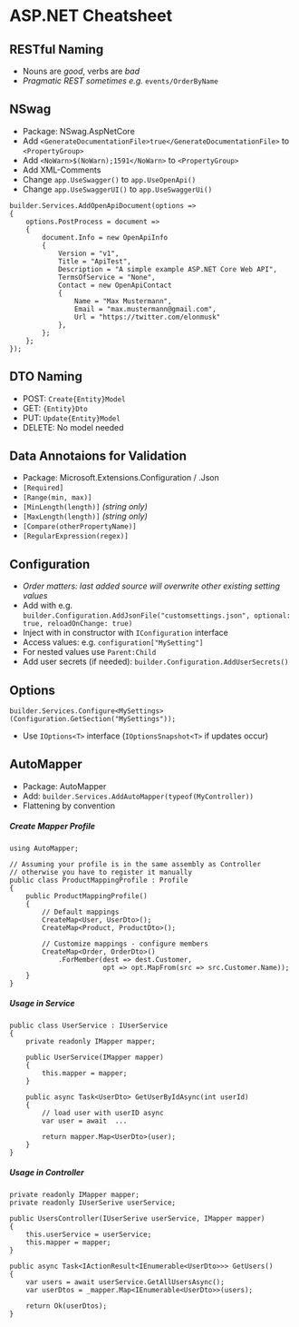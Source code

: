 # ASP.NET Cheatsheet

## RESTful Naming
- Nouns are *good*, verbs are *bad*
- *Pragmatic REST sometimes e.g.* ```events/OrderByName```

## NSwag
- Package: NSwag.AspNetCore
- Add ```<GenerateDocumentationFile>true</GenerateDocumentationFile>``` to ```<PropertyGroup>```
- Add ```<NoWarn>$(NoWarn);1591</NoWarn>``` to ```<PropertyGroup>```
- Add XML-Comments
- Change ```app.UseSwagger()``` to ```app.UseOpenApi()```
- Change ```app.UseSwaggerUI()``` to ```app.UseSwaggerUi()```
```
builder.Services.AddOpenApiDocument(options =>
{
    options.PostProcess = document =>
    {
        document.Info = new OpenApiInfo
        {
            Version = "v1",
            Title = "ApiTest",
            Description = "A simple example ASP.NET Core Web API",
            TermsOfService = "None",
            Contact = new OpenApiContact
            {
                Name = "Max Mustermann",
                Email = "max.mustermann@gmail.com",
                Url = "https://twitter.com/elonmusk"
            },
        };
    };
});
```

## DTO Naming
- POST: ```Create{Entity}Model```
- GET: ```{Entity}Dto```
- PUT: ```Update{Entity}Model```
- DELETE: No model needed

## Data Annotaions for Validation
- Package: Microsoft.Extensions.Configuration / .Json
- ```[Required]```
- ```[Range(min, max)]```
- ```[MinLength(length)]``` *(string only)*
- ```[MaxLength(length)]``` *(string only)*
- ```[Compare(otherPropertyName)]```
- ```[RegularExpression(regex)]```

## Configuration
- *Order matters: last added source will overwrite other existing setting values*
- Add with e.g. ```builder.Configuration.AddJsonFile("customsettings.json", optional: true, reloadOnChange: true)```
- Inject with in constructor with ```IConfiguration``` interface
- Access values: e.g. ```configuration["MySetting"]```
- For nested values use ```Parent:Child```
- Add user secrets (if needed):  ```builder.Configuration.AddUserSecrets()```

## Options
```
builder.Services.Configure<MySettings>(Configuration.GetSection("MySettings"));
```
- Use ```IOptions<T>``` interface (```IOptionsSnapshot<T>``` if updates occur)

## AutoMapper
- Package: AutoMapper
- Add: ```builder.Services.AddAutoMapper(typeof(MyController))```
- Flattening by convention

##### Create Mapper Profile
```
using AutoMapper;

// Assuming your profile is in the same assembly as Controller
// otherwise you have to register it manually
public class ProductMappingProfile : Profile
{
    public ProductMappingProfile()
    {
    	// Default mappings
        CreateMap<User, UserDto>();
        CreateMap<Product, ProductDto>();
		
		// Customize mappings - configure members
        CreateMap<Order, OrderDto>()
        	.ForMember(dest => dest.Customer, 
            		   opt => opt.MapFrom(src => src.Customer.Name));
    }
}
```

##### Usage in Service
```
public class UserService : IUserService
{
    private readonly IMapper mapper;
    
    public UserService(IMapper mapper)
    {
        this.mapper = mapper;
    }

    public async Task<UserDto> GetUserByIdAsync(int userId)
    {
    	// load user with userID async
        var user = await  ...

        return mapper.Map<UserDto>(user);
    }
}
```

##### Usage in Controller
```
private readonly IMapper mapper;
private readonly IUserSerive userService;

public UsersController(IUserSerive userService, IMapper mapper)
{
	this.userService = userService;
    this.mapper = mapper;
}

public async Task<IActionResult<IEnumerable<UserDto>>> GetUsers()
{
    var users = await userService.GetAllUsersAsync();
    var userDtos = _mapper.Map<IEnumerable<UserDto>>(users);

    return Ok(userDtos);
}
```

